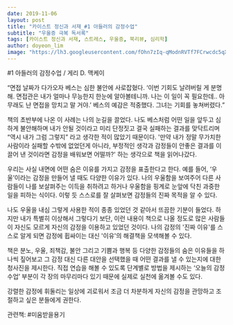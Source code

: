 ```yaml
---
date: 2019-11-06
layout: post
title: "카이스트 정신과 서재_#1 아들러의 감정수업"
subtitle: "우울증 극복 독서록"
tags: [카이스트 정신과 서재, 스트레스, 우울증, 북리뷰, 심리학]
author: doyeon_lim
image: "https://lh3.googleusercontent.com/fOhn7zIq-qModnRVTf7FCrwcdc5qXO2k0tRD8pRkCji3qBnW3auUl1Z0bY-pYZpFyBe0GQFjkg9tLJC-y-FOYHpVjzffZN4W8I4OWhaQzrkNbVwqF1mMOBLqLxpJmuBcLs7P9v0X4n7l6aPoCgF86e0hiFU9_T_spgLcvLM3kZjU8rA8LZGvkjDnz2zzP23BRLPQkE4mKa9Rfwh5hI3mdODToEkh54qtFXqDf-Uw-SNZN-plPQ2zI5BjvJdiHBEAgk9GZ-b2WAA6_b9IVtVwrbjXqjx69XPDgcbXIlGoumV9jhBqFalRLi_3hHwHvxdaQ-IkneVYB70ypPkt9DvG3Oi9VGhLwbtDCFZ-PAS4Gp3k60TLnvKEDtgbGu2RvTkvnf7Efwfca1LonpfK2Gl60fci7G7sLNa0_bgHV2OjK4Q6qILpTJepPwtmZcfqWsXs13CuhOUwLMlvlVndB0ve2N3ywl9DmTLByLKwmrnHB35xW08WszvZ5U3qp6XLwaEzAZFZc2rhV5PCnROvOup-iut8A0UpGB48_rH1W5vxZLh-WiJiensDamnkGjCe__FUAH5oiW7vNYKe7SLiquUaLOYo5e7BxodGBNn3w84jmra40XdXTSHrxfgZdLPlA7aBsfH7FQIseU1qrgFcllWNbcrqJ6Yo9zd6xS3JbUOCpjFKM7Zr1MMAbalZ=w810-h1200-no"
---
```



#1 아들러의 감정수업 / 게리 D. 맥케이

  “면접 날짜가 다가오자 베스는 심한 불안에 사로잡혔다. ‘이번 기회도 날려버릴 게 분명해. 면접관은 내가 얼마나 무능한지 한눈에 알아볼테니까. 나는 이 일이 꼭 필요한데.. 아무래도 난 면접을 망치고 말 거야.’ 베스의 예감은 적중했다. 그녀는 기회를 놓쳐버렸다.”


  책의 초반부에 나온 이 사례는 나의 눈길을 끌었다. 나도 베스처럼 어떤 일을 앞두고 심하게 불안해하며 내가 안될 것이라고 미리 단정짓고 결국 실패하는 결과를 맞닥트리며 “역시 내가 그럼 그렇지” 라고 생각한 적이 많았기 때문이다. '만약 내가 정말 무가치한 사람이라 실패할 수밖에 없었던게 아니라, 부정적인 생각과 감정들이 안좋은 결과를 이끌어 낸 것이라면 감정을 배워보면 어떨까?' 하는 생각으로 책을 읽어나갔다.
 
 
  우리는 사실 내면에 어떤 숨은 이유를 가지고 감정을 표출한다고 한다. 예를 들어, ‘우울’이라는 감정을 만들어 낼 때도 다양한 이유가 있다. 나의 우울함을 보여주어 다른 사람들이 나를 보살펴주는 이득을 취하려고 하거나 우울함을 핑계로 눈앞에 닥친 과중한 일을 피하는 식이다. 이렇 듯 스스로를 잘 살펴보면 감정들의 진짜 목적을 알 수 있다.


  나도 우울을 내심 그렇게 사용한 적이 종종 있었던 것 같아서 뜨끔한 기분이 들었다. 하지만 내가 특별히 이상해서 그렇다기 보단, 이런 내용이 책으로 나올 정도로 많은 사람들이 자신도 모르게 자신의 감정을 이용하고 있었던 것이다. 나의 감정의 '진짜 이유'를 스스로 알게 되면 감정에 휩싸이는 대신 '이유'의 해결책을 모색해볼 수 있다.
  

  책은 분노, 우울, 죄책감, 불안 그리고 기쁨과 행복 등 다양한 감정들의 숨은 이유들을 하나씩 짚어보고 그 감정 대신 다른 대안을 선택했을 때 어떤 결과를 낼 수 있는지에 대한 청사진을 제시한다. 직접 연습을 해볼 수 있도록 단계별로 방법을 제시하는 ‘오늘의 감정수업’ 부분이 각 장의 마무리마다 있기 때문에 실제로 실천에 옮겨볼 수도 있다.


  강렬한 감정에 휘둘리는 일상에 괴로워서 조금 더 차분하게 자신의 감정을 관망하고 조절하고 싶은 분들에게 권한다.



관련책: #미움받을용기
